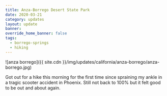 ```yaml
---
title: Anza-Borrego Desert State Park
date: 2020-03-21
category: updates
layout: update
banner: 
override_home_banner: false
tags:
  - borrego-springs
  - hiking
---
```


![anza borrego]({{ site.cdn }}/img/updates/california/anza-borrego/anza-borrego.jpg)

Got out for a hike this morning for the first time since spraining my ankle in a tragic scooter accident in Phoenix. Still not back to 100% but it felt good to be out and about again.